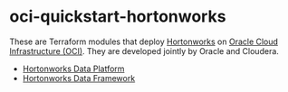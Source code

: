 # oci-quickstart-hortonworks
These are Terraform modules that deploy [Hortonworks](https://hortonworks.com/products/) on [Oracle Cloud Infrastructure (OCI)](https://cloud.oracle.com/en_US/cloud-infrastructure).  They are developed jointly by Oracle and Cloudera.

* [Hortonworks Data Platform](hdp)
* [Hortonworks Data Framework](hdf)
